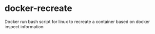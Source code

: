 # docker-recreate
Docker run bash script for linux to recreate a container based on docker inspect information
